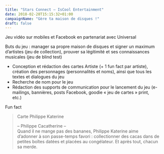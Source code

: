 ```yaml
---
title: "Stars Connect – IsCool Entertainment"
date: 2018-02-28T15:15:32+01:00
campaignName: "Gère ta maison de disques !"
draft: false
---
```


Jeu vidéo sur mobiles et Facebook en partenariat avec Universal

Buts du jeu : manager sa propre maison de disques et signer un maximum d’artistes (jeu de collection), prouver sa légitimité et ses connaissances musicales (jeu de blind test)

- Conception et rédaction des cartes Artiste (+ 1 fun fact par artiste), création des
personnages (personnalités et noms), ainsi que tous les textes et dialogues du jeu
- Recherche de nom pour le jeu
- Rédaction des supports de communication pour le lancement du jeu (e-mailings, bannières, posts Facebook, goodie « jeu de cartes » print, etc.)

Fun fact

> Carte Philippe Katerine  
>  
> – Philippe Cacatherine –  
Quand il ne mange pas des bananes, Philippe Katerine aime d’adonner à son passe-temps favori : collectionner des cacas dans de petites boîtes datées et placées au congélateur. Et après tout, chacun sa merde.
